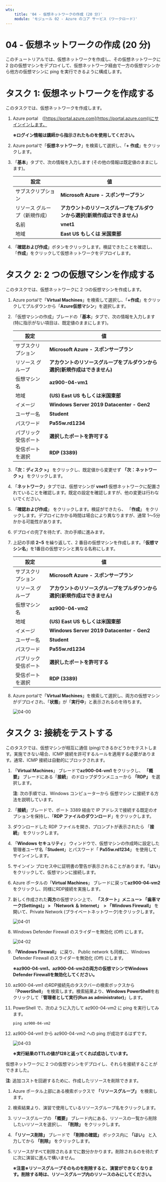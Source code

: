 ```yaml
---
wts:
    title: '04 - 仮想ネットワークの作成 (20 分)'
    module: 'モジュール 02 - Azure のコア サービス (ワークロード)'
---
```

# 04 - 仮想ネットワークの作成 (20 分)

このチュートリアルでは、仮想ネットワークを作成し、その仮想ネットワークに 2 台の仮想マシンをデプロイして、仮想ネットワーク経由で一方の仮想マシンから他方の仮想マシンに ping を実行できるように構成します。

# タスク 1: 仮想ネットワークを作成する 

このタスクでは、仮想ネットワークを作成します。 

1. Azure portal　([https://portal.azure.com](https://portal.azure.com))にサインインします。

    **※ログイン情報は講師から指示されたものを使用してください。**

2. Azure portalで「**仮想ネットワーク**」を検索して選択し、「**+ 作成**」をクリックします。 

3. 「**基本**」タブで、次の情報を入力します (その他の情報は既定値のままにします)。

    | 設定 | 値 |
    | --- | --- |
    | サブスクリプション | **Microsoft Azure - スポンサープラン** |
    | リソース グループ（新規作成） | **アカウントのリソースグループをプルダウンから選択(新規作成はできません)** |
    | 名前 | **vnet1** |
    | 地域 | **East US もしくは 米国東部** |

4. 「**確認および作成**」ボタンをクリックします。検証できたことを確認し、「**作成**」をクリックして仮想ネットワークをデプロイします。


# タスク 2: 2 つの仮想マシンを作成する

このタスクでは、仮想ネットワークに 2 つの仮想マシンを作成します。 

1. Azure portalで「**Virtual Machines**」を検索して選択し、「**+作成**」をクリックしてプルダウンから「**Azure仮想マシン**」を選択します。 

2. 「仮想マシンの作成」ブレードの「**基本**」タブで、次の情報を入力します (特に指示がない項目は、既定値のままにします)。

   | 設定 | 値 |
   | --- | --- |
   | サブスクリプション | **Microsoft Azure - スポンサープラン** |
   | リソース グループ | **アカウントのリソースグループをプルダウンから選択(新規作成はできません)** |
   | 仮想マシン名 | **az900-04-vm1** |
   | 地域 | **(US) East US もしくは米国東部** |
   | イメージ | **Windows Server 2019 Datacenter - Gen2** |
   | ユーザー名| **Student** |
   | パスワード| **Pa55w.rd1234** |
   | パブリック受信ポート| **選択したポートを許可する**  |
   | 受信ポートを選択 | **RDP (3389)** |

3.  **「次：ディスク >」** をクリックし、既定値から変更せず **「次：ネットワーク >」** をクリックします。

4. 「**ネットワーク**」タブでは、仮想マシンが **vnet1** 仮想ネットワークに配置されていることを確認します。既定の設定を確認しますが、他の変更は行わないでください。 

5. 「**確認および作成**」 をクリックします。検証ができたら、 「**作成**」 をクリックします。デプロイにかかる時間は場合により異なりますが、通常 1～5分かかる可能性があります。

6. デプロイの完了を待たず、次の手順に進みます。 

7. 上記の手順 **2~5** を繰り返して、2 番目の仮想マシンを作成します。「**仮想マシン名**」を1番目の仮想マシンと異なる名称にします。

    | 設定                 | 値                                                           |
    | -------------------- | ------------------------------------------------------------ |
    | サブスクリプション   | **Microsoft Azure - スポンサープラン**                       |
    | リソース グループ    | **アカウントのリソースグループをプルダウンから選択(新規作成はできません)** |
    | 仮想マシン名         | **az900-04-vm2**                                             |
    | 地域                 | **(US) East US もしくは米国東部**                            |
    | イメージ             | **Windows Server 2019 Datacenter - Gen2**                    |
    | ユーザー名           | **Student**                                                  |
    | パスワード           | **Pa55w.rd1234**                                             |
    | パブリック受信ポート | **選択したポートを許可する**                                 |
    | 受信ポートを選択     | **RDP (3389)**                                               |

8. Azure portalで「**Virtual Machines**」を検索して選択し、両方の仮想マシンがデプロイされ、「**状態**」が「**実行中**」と表示されるのを待ちます。

    ![04-00](./images/04-00.png)

# タスク 3: 接続をテストする 

このタスクでは、仮想マシンが相互に通信 (ping)できるかどうかをテストします。実施できない場合、ICMP 接続を許可するルールを適用する必要があります。通常、ICMP 接続は自動的にブロックされます。

1. 「**Virtual Machines**」 ブレードで**az900-04-vm1** をクリックし、 **「概要」** ブレードにある「**接続**」 のドロップダウンメニューから **「RDP」** を選択します。

    **注**: 次の手順では、Windows コンピューターから 仮想マシン に接続する方法を説明しています。 

2. 「**接続**」ブレードで、ポート 3389 経由で IP アドレスで接続する既定のオプションを保持し、「**RDP ファイルのダウンロード**」をクリックします。

3. ダウンロードした RDP ファイルを開き、プロンプトが表示されたら 「**接続**」 をクリックします。 

4. 「**Windows セキュリティ**」 ウィンドウで、仮想マシンの作成時に設定した管理者ユーザ名「**Student**」とパスワード「 **Pa55w.rd1234**」 を使用してサインインします。 

5. サインイン プロセス中に証明書の警告が表示されることがあります。「**はい**」をクリックして、仮想マシンに接続します。

6. Azure ポータルの「**Virtual Machines**」 ブレードに戻って**az900-04-vm2** をクリックし、同様にRDP接続を実施します。

7. 新しく作成された**両方**の仮想マシン上で、 **「スタート」メニュー> 「歯車マーク(Settings)」 > 「Network ＆ Internet」　> 「Windows Firewall」** を開いて、Private Network (プライベートネットワーク)をクリックします。

    ![04-01](./images/04-01.png)

8. Windows Defender Firewall のスライダーを無効化 (Off) にします。

    ![04-02](./images/04-02.png)

9.  **「Windows Firewall」** に戻り、 Public network も同様に、Windows Defender Firewall のスライダーを無効化 (Off) にします。

    **※az900-04-vm1、az900-04-vm2の両方の仮想マシンでWindows Defender Firewallを無効化してください。**

10. az900-04-vm1 のRDP接続先のタスクバーの検索ボックスから「**PowerShell**」 を検索します。検索結果より、**Windows PowerShell**を右クリックして「**管理者として実行(Run as administrator)**」します。

11. PowerShell で、次のように入力して az900-04-vm2 に ping を実行してみます。

    ```PowerShell
    ping az900-04-vm2
    ```

12. az900-04-vm1 から az900-04-vm2 への ping が成功するはずです。

     ![04-03](./images/04-03.png)

     **※実行結果のTTLの値が128と返ってくれば成功しています。**


仮想ネットワークに 2 つの仮想マシンをデプロイし、それらを接続することができました。

**注**: 追加コストを回避するために、作成したリソースを削除できます。

1. Azure ポータル上部にある検索ボックスで **「リソースグループ」** を検索します。

2. 検索結果より、演習で使用しているリソースグループ名をクリックします。

3. リソースグループの **「概要」** ブレード内にある、リソースの一覧から削除したいリソースを選択し、 **「削除」** をクリックします。

4. **「リソース削除」** ブレードで **「削除の確認」** ボックス内に **「はい」** と入力してから **「削除」** をクリックします。

5. リソースがすべて削除されるまでに数分かかります。削除されるのを待たずに次に演習に進んで構いません。

   **※注意※リソースグループそのものを削除すると、演習ができなくなります。削除する時は、リソースグループ内のリソースのみにしてください。**
